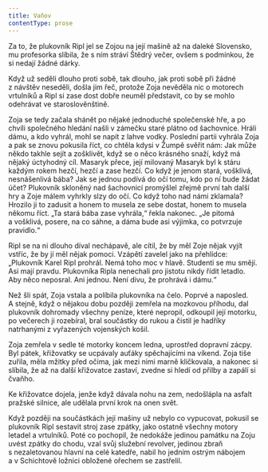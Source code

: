 ```yaml
---
title: Vaňov
contentType: prose
---
```


<section>

Za to, že plukovník Ripl jel se Zojou na její mašině až na daleké Slovensko, mu profesorka slíbila, že s ním stráví Štědrý večer, ovšem s podmínkou, že si nedají žádné dárky.

Když už seděli dlouho proti sobě, tak dlouho, jak proti sobě při žádné z návštěv neseděli, došla jim řeč, protože Zoja nevěděla nic o motorech vrtulníků a Ripl si zase dost dobře neuměl představit, co by se mohlo odehrávat ve staroslověnštině.

Zoja se tedy začala shánět po nějaké jednoduché společenské hře, a po chvíli společného hledání našli v zámečku staré plátno od šachovnice. Hráli dámu, a kdo vyhrál, mohl se napít z lahve vodky. Poslední partii vyhrála Zoja a pak se znovu pokusila říct, co chtěla kdysi v Žumpě svěřit nám: Jak může někdo takhle sejít a zošklivět, když se o něco krásného snaží, když má nějaký úctyhodný cíl. Masaryk přece, její milovaný Masaryk byl k stáru každým rokem hezčí, hezčí a zase hezčí. Co když je jenom stará, vošklivá, nesnášenlivá bába? Jak se jednou podívá do očí tomu, kdo po ní bude žádat účet? Plukovník skloněný nad šachovnicí promýšlel zřejmě první tah další hry a Zoje málem vyhrkly slzy do očí. Co když toho nad námi zklamala? Hrozilo ji to zadusit a honem to musela ze sebe dostat, honem to musela někomu říct. „Ta stará bába zase vyhrála,“ řekla nakonec. „Je pitomá a vošklivá, posere, na co sáhne, a dáma bude asi výjimka, co potvrzuje pravidlo.“

Ripl se na ni dlouho díval nechápavě, ale cítil, že by měl Zoje nějak vyjít vstříc, že by jí měl nějak pomoci. Vzápětí zavelel jako na přehlídce: „Plukovník Karel Ripl prohrál. Nemá toho moc v hlavě. Studenti se mu smějí. Asi mají pravdu. Plukovníka Ripla nenechali pro jistotu nikdy řídit letadlo. Aby něco neposral. Ani jednou. Není divu, že prohrává i dámu.“

Než šli spát, Zoja vstala a políbila plukovníka na čelo. Poprvé a naposled. A stejně, když o nějakou dobu později zemřela na mozkovou příhodu, dal plukovník dohromady všechny peníze, které nepropil, odkoupil její motorku, po večerech ji rozebíral, bral součástky do rukou a čistil je hadříky natrhanými z vyřazených vojenských košil.

Zoja zemřela v sedle té motorky koncem ledna, uprostřed dopravní zácpy. Byl pátek, křižovatky se ucpávaly auťáky spěchajícími na víkend. Zoja tiše zuřila, měla mžitky před očima, jak mezi nimi marně kličkovala, a nakonec si slíbila, že až na další křižovatce zastaví, zvedne si hledí od přilby a zapálí si čvaňho.

Ke křižovatce dojela, jenže když dávala nohu na zem, nedošlápla na asfalt pražské silnice, ale udělala první krok na onen svět.

Když později na součástkách její mašiny už nebylo co vypucovat, pokusil se plukovník Ripl sestavit stroj zase zpátky, jako ostatně všechny motory letadel a vrtulníků. Poté co pochopil, že nedokáže jedinou památku na Zoju uvést zpátky do chodu, vzal svůj služební revolver, jedinou zbraň s nezaletovanou hlavní na celé katedře, nabil ho jedním ostrým nábojem a v Schichtově ložnici obložené ořechem se zastřelil.

</section>
